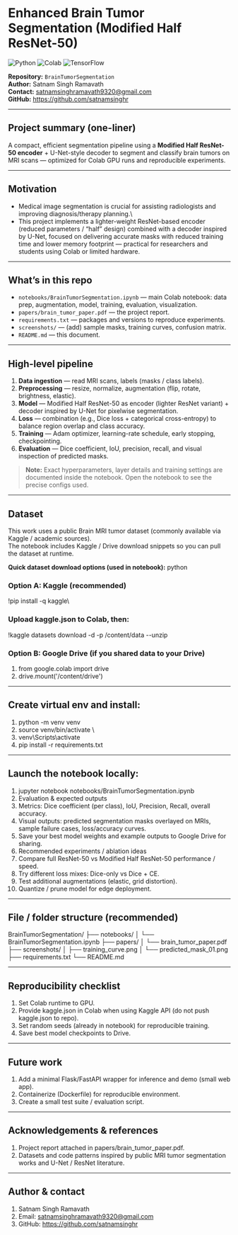 # Enhanced Brain Tumor Segmentation (Modified Half ResNet-50)

![Python](https://img.shields.io/badge/Python-3.8%2B-blue)
![Colab](https://img.shields.io/badge/Google%20Colab-ready-orange)
![TensorFlow](https://img.shields.io/badge/TensorFlow-2.x-orange)

**Repository:** `BrainTumorSegmentation`  
**Author:** Satnam Singh Ramavath  
**Contact:** satnamsinghramavath9320@gmail.com  
**GitHub:** https://github.com/satnamsinghr

---

## Project summary (one-liner)
A compact, efficient segmentation pipeline using a **Modified Half ResNet-50 encoder** + U-Net-style decoder to segment and classify brain tumors on MRI scans — optimized for Colab GPU runs and reproducible experiments.

---

## Motivation
- Medical image segmentation is crucial for assisting radiologists and improving diagnosis/therapy planning.\
- This project implements a lighter-weight ResNet-based encoder (reduced parameters / “half” design) combined with a decoder inspired by U-Net, focused on delivering accurate masks with reduced training time and lower memory footprint — practical for researchers and students using Colab or limited hardware.

---

## What’s in this repo
- `notebooks/BrainTumorSegmentation.ipynb` — main Colab notebook: data prep, augmentation, model, training, evaluation, visualization.  
- `papers/brain_tumor_paper.pdf` — the project report.  
- `requirements.txt` — packages and versions to reproduce experiments.  
- `screenshots/` — (add) sample masks, training curves, confusion matrix.  
- `README.md` — this document.

---

## High-level pipeline
1. **Data ingestion** — read MRI scans, labels (masks / class labels).  
2. **Preprocessing** — resize, normalize, augmentation (flip, rotate, brightness, elastic).  
3. **Model** — Modified Half ResNet-50 as encoder (lighter ResNet variant) + decoder inspired by U-Net for pixelwise segmentation.  
4. **Loss** — combination (e.g., Dice loss + categorical cross-entropy) to balance region overlap and class accuracy.  
5. **Training** — Adam optimizer, learning-rate schedule, early stopping, checkpointing.  
6. **Evaluation** — Dice coefficient, IoU, precision, recall, and visual inspection of predicted masks.

> **Note:** Exact hyperparameters, layer details and training settings are documented inside the notebook. Open the notebook to see the precise configs used.

---

## Dataset
This work uses a public Brain MRI tumor dataset (commonly available via Kaggle / academic sources).  \
The notebook includes Kaggle / Drive download snippets so you can pull the dataset at runtime.

**Quick dataset download options (used in notebook):**
python
### Option A: Kaggle (recommended)
!pip install -q kaggle\
### Upload kaggle.json to Colab, then:
!kaggle datasets download -d <dataset-id> -p /content/data --unzip

### Option B: Google Drive (if you shared data to your Drive)
1. from google.colab import drive
2. drive.mount('/content/drive')

---

## Create virtual env and install:

1. python -m venv venv
2. source venv/bin/activate      \
3. venv\Scripts\activate         
4. pip install -r requirements.txt

---

## Launch the notebook locally:

1. jupyter notebook notebooks/BrainTumorSegmentation.ipynb
2. Evaluation & expected outputs
3. Metrics: Dice coefficient (per class), IoU, Precision, Recall, overall accuracy.
4. Visual outputs: predicted segmentation masks overlayed on MRIs, sample failure cases, loss/accuracy curves.
5. Save your best model weights and example outputs to Google Drive for sharing.
6. Recommended experiments / ablation ideas
7. Compare full ResNet-50 vs Modified Half ResNet-50 performance / speed.
8. Try different loss mixes: Dice-only vs Dice + CE.
9. Test additional augmentations (elastic, grid distortion).
10. Quantize / prune model for edge deployment.

---

## File / folder structure (recommended)
BrainTumorSegmentation/
├── notebooks/
│   └── BrainTumorSegmentation.ipynb
├── papers/
│   └── brain_tumor_paper.pdf
├── screenshots/
│   ├── training_curve.png
│   └── predicted_mask_01.png
├── requirements.txt
└── README.md

---

## Reproducibility checklist

1. Set Colab runtime to GPU.
2. Provide kaggle.json in Colab when using Kaggle API (do not push kaggle.json to repo).
3. Set random seeds (already in notebook) for reproducible training.
4. Save best model checkpoints to Drive.

---

## Future work

1. Add a minimal Flask/FastAPI wrapper for inference and demo (small web app).
2. Containerize (Dockerfile) for reproducible environment.
3. Create a small test suite / evaluation script.

---

## Acknowledgements & references

1. Project report attached in papers/brain_tumor_paper.pdf.
2. Datasets and code patterns inspired by public MRI tumor segmentation works and U-Net / ResNet literature.

---

## Author & contact

1. Satnam Singh Ramavath
2. Email: satnamsinghramavath9320@gmail.com
3. GitHub: https://github.com/satnamsinghr
